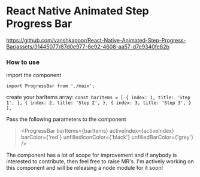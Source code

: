 # React Native Animated Step Progress Bar

https://github.com/vanshkapoor/React-Native-Animated-Step-Progress-Bar/assets/31445077/87d0e977-8e92-4608-aa57-d7e9340fe82b



### How to use
import the component

`
import ProgressBar from './main';
`

create your barItems array:
`
 const barItems = [
  {
    index: 1,
    title: 'Step 1',
  },
  {
    index: 2,
    title: 'Step 2',
  },
  {
    index: 3,
    title: 'Step 3',
  }
],
`


Pass the following parameters to the component


> <ProgressBar 
>   barItems={barItems}
>   activeIndex={activeIndex}
>   barColor={'red'}
>   unfilledIconColor={'black'}
>   unfilledBarColor={'grey'}
> />




The component has a lot of scope for improvement and if anybody is interested to contribute, then feel free to raise MR's. I'm actively working on this component and will be releasing a node module for it soon!
